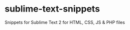 sublime-text-snippets
=====================

Snippets for Sublime Text 2 for HTML, CSS, JS &amp; PHP files